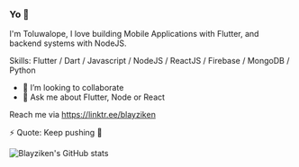 ### Yo 👋



I'm Toluwalope, I love building Mobile Applications with Flutter, and backend systems with NodeJS.


Skills: Flutter / Dart / Javascript / NodeJS / ReactJS / Firebase / MongoDB /  Python


- 👯 I’m looking to collaborate
- 💬 Ask me about Flutter, Node or React

Reach me via https://linktr.ee/blayziken

⚡ Quote: Keep pushing 🍷


![Blayziken's GitHub stats](https://github-readme-stats.vercel.app/api?username=blayziken&show_icons=true&theme=radical)
